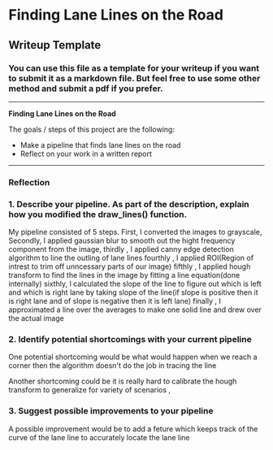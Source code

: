 # **Finding Lane Lines on the Road** 

## Writeup Template

### You can use this file as a template for your writeup if you want to submit it as a markdown file. But feel free to use some other method and submit a pdf if you prefer.

---

**Finding Lane Lines on the Road**

The goals / steps of this project are the following:
* Make a pipeline that finds lane lines on the road
* Reflect on your work in a written report




---

### Reflection

### 1. Describe your pipeline. As part of the description, explain how you modified the draw_lines() function.

My pipeline consisted of 5 steps. First, I converted the images to grayscale, 
Secondly, I applied gaussian blur to smooth out the hight frequency component from the image,
thirdly , I applied canny edge detection algorithm to line the outling of lane lines 
fourthly , I applied ROI(Region of intrest to trim off unncessary parts of our image)
fifthly , I applied hough transform to find the lines in the image by fitting a line equation(done internally)
sixthly, I calculated the slope of the line to figure out which is left and which is right lane by taking slope of the line(if slope is positive then it is right lane and of slope is negative then it is left lane)
finally , I approximated a line over the averages to make one solid line and drew over the actual image




### 2. Identify potential shortcomings with your current pipeline


One potential shortcoming would be what would happen when we reach a corner then the algorithm doesn't do the job in tracing the line

Another shortcoming could be it is really hard to calibrate the hough transform to generalize for variety of scenarios , 


### 3. Suggest possible improvements to your pipeline

A possible improvement would be to add a feture which keeps track of the curve of the lane line to accurately locate the lane line


